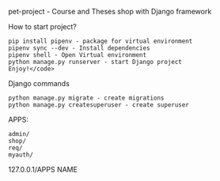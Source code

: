pet-project - Course and Theses shop with Django framework

How to start project?
<br>

    pip install pipenv - package for virtual environment
    pipenv sync --dev - Install dependencies
    pipenv shell - Open Virtual environment
    python manage.py runserver - start Django project
    Enjoy!</code>

Django commands

    python manage.py migrate - create migrations
    python manage.py createsuperuser - create superuser


APPS:

    admin/
    shop/
    req/
    myauth/

127.0.0.1/APPS NAME
